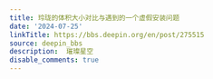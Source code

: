 ```yaml
---
title: 玲珑的体积大小对比与遇到的一个虚假安装问题
date: '2024-07-25'
linkTitle: https://bbs.deepin.org/en/post/275515
source: deepin_bbs
description:  璀璨星空 
disable_comments: true
---
```


